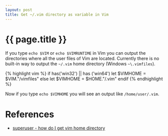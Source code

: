 ```yaml
--- 
layout: post
title: Get ~/.vim directory as variable in Vim
---
```


{{ page.title }}
================
If you type `echo $VIM` or `echo $VIMRUNTIME` in Vim you can output the directories
where all the user files of Vim are located. Currently there is no built-in way
to output the `~/.vim` home directory (Windows `~\.vimfiles`).

{% highlight vim %}
    if has('win32') || has ('win64')
        let $VIMHOME = $VIM."/vimfiles"
    else
        let $VIMHOME = $HOME."/.vim"
    endif
{% endhighlight %}

Now if you type `echo $VIMHOME` you will see an output like `/home/user/.vim`.

References
==========
 * [superuser - how do I get vim home directory](http://superuser.com/questions/119991/how-do-i-get-vim-home-directory)

